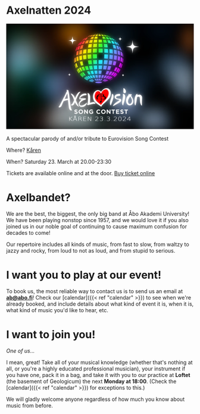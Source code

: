 # Axelnatten 2024

<img src="/axelnatten2024poster.webp" />

A spectacular parody of and/or tribute to Eurovision Song Contest

Where? <a class="axelnatten-link" href="https://maps.app.goo.gl/Xbc4jg1jxcP1AW5q9">Kåren</a>

When? Saturday 23. March at 20.00-23:30

Tickets are available online and at the door. <a class="axelnatten-link" href="https://fienta.com/axelnatten-2024-axelvision-song-contest">Buy ticket online</a>

# Axelbandet?

We are the best, the biggest, the only big band at Åbo Akademi University! We have been playing nonstop since 1957, and we would love it if you also joined us in our noble goal of continuing to cause maximum confusion for decades to come!

Our repertoire includes all kinds of music, from fast to slow, from waltzy to jazzy and rocky, from loud to not as loud, and from stupid to serious.

# I want you to play at our event!

To book us, the most reliable way to contact us is to send us an email at **ab@abo.fi**! Check our [calendar]({{< ref "calendar" >}}) to see when we're already booked, and include details about what kind of event it is, when it is, what kind of music you'd like to hear, etc.

# I want to join you!

*One of us...*

I mean, great! Take all of your musical knowledge (whether that's nothing at all, or you're a highly educated professional musician), your instrument if you have one, pack it in a bag, and take it with you to our practice at **Loftet** (the basement of Geologicum) the next **Monday at 18:00**. (Check the [calendar]({{< ref "calendar" >}}) for exceptions to this.)

We will gladly welcome anyone regardless of how much you know about music from before.
